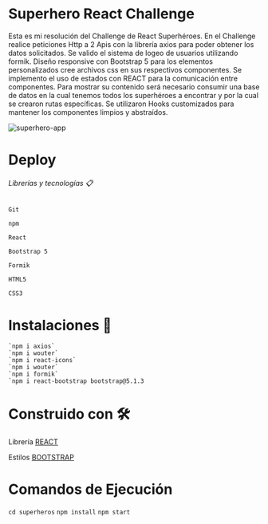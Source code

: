 # Superhero React Challenge
Esta es mi resolución del Challenge de React Superhéroes. En el Challenge realice peticiones Http a 2 Apis con la librería axios para poder obtener los datos solicitados. Se valido el sistema de logeo de usuarios utilizando formik. Diseño responsive con Bootstrap 5 para los elementos personalizados cree archivos css en sus respectivos componentes. Se implemento el uso de estados con REACT para la comunicación entre componentes. Para mostrar su contenido será necesario consumir una base de datos en la cual tenemos todos los superhéroes a encontrar y por la cual se crearon rutas específicas. Se utilizaron Hooks customizados para mantener los componentes limpios y abstraídos. 

 
![superhero-app](https://user-images.githubusercontent.com/54385792/148612797-6285dc86-a7b9-40bc-a041-d7df4fe44c44.png)

# Deploy 



###### Librerías y tecnologías 📋

    Git 

    npm 

    React 
    
    Bootstrap 5

    Formik

    HTML5 

    CSS3 


# Instalaciones 🔧 
    `npm i axios`
    `npm i wouter`
    `npm i react-icons`
    `npm i wouter`
    `npm i formik`
    `npm i react-bootstrap bootstrap@5.1.3
 
# Construido con 🛠️ 

   Librería [REACT](https://reactjs.org) 

   Estilos [BOOTSTRAP](https://react-bootstrap.netlify.app/) 
   
   
   
# Comandos de Ejecución 
   `cd superheros`
   `npm install`
   `npm start`
